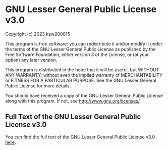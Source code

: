 # GNU Lesser General Public License v3.0

Copyright (c) 2023 kzw200015

This program is free software: you can redistribute it and/or modify it under the terms of the GNU Lesser General Public License as published by the Free Software Foundation, either version 3 of the License, or (at your option) any later version.

This program is distributed in the hope that it will be useful, but WITHOUT ANY WARRANTY; without even the implied warranty of MERCHANTABILITY or FITNESS FOR A PARTICULAR PURPOSE. See the GNU Lesser General Public License for more details.

You should have received a copy of the GNU Lesser General Public License along with this program. If not, see <http://www.gnu.org/licenses/>.

## Full Text of the GNU Lesser General Public License v3.0

You can find the full text of the GNU Lesser General Public License v3.0 [here](https://www.gnu.org/licenses/lgpl-3.0.en.html).
